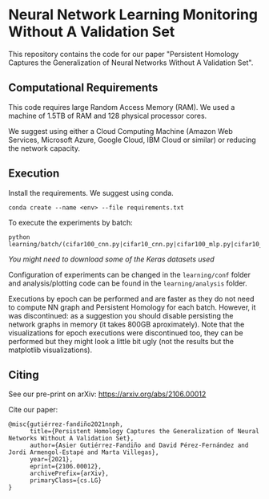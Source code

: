 # Neural Network Learning Monitoring Without A Validation Set
This repository contains the code for our paper "Persistent Homology Captures the Generalization of Neural Networks Without A Validation Set".

## Computational Requirements
This code requires large Random Access Memory (RAM). We used a machine of 1.5TB of RAM and 128 physical processor cores.

We suggest using either a Cloud Computing Machine (Amazon Web Services, Microsoft Azure, Google Cloud, IBM Cloud or similar) or reducing the network capacity.

##  Execution
Install the requirements. We suggest using conda.

```
conda create --name <env> --file requirements.txt
```

To execute the experiments by batch:
```
python learning/batch/(cifar100_cnn.py|cifar10_cnn.py|cifar100_mlp.py|cifar10_mlp.py|mnist_mlp.py|reuters_mlp.py)
```
_You might need to download some of the Keras datasets used_

Configuration of experiments can be changed in the `learning/conf` folder and analysis/plotting code can be found in the `learning/analysis` folder.

Executions by epoch can be performed and are faster as they do not need to compute NN graph and Persistent Homology for each batch. 
However, it was discontinued: as a suggestion you should disable persisting the network graphs in memory (it takes 800GB aproximately).
Note that the visualizations for epoch executions were discontinued too, they can be performed but they might look a little bit ugly (not the results but the matplotlib visualizations).

## Citing
See our pre-print on arXiv: https://arxiv.org/abs/2106.00012

Cite our paper:
```
@misc{gutiérrez-fandiño2021nnph,
      title={Persistent Homology Captures the Generalization of Neural Networks Without A Validation Set}, 
      author={Asier Gutiérrez-Fandiño and David Pérez-Fernández and Jordi Armengol-Estapé and Marta Villegas},
      year={2021},
      eprint={2106.00012},
      archivePrefix={arXiv},
      primaryClass={cs.LG}
}
```
